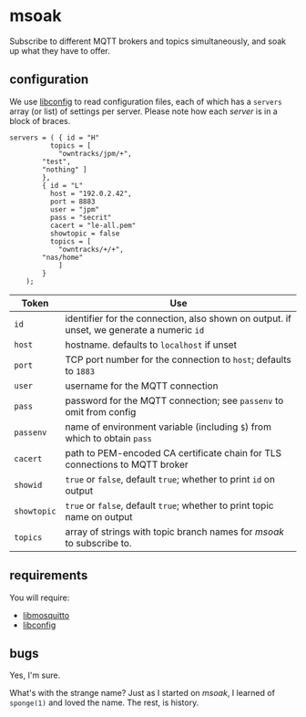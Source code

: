 # msoak

Subscribe to different MQTT brokers and topics simultaneously, and soak up what they have to offer.

## configuration

We use [libconfig](http://www.hyperrealm.com/libconfig/) to read configuration files, each of which has a `servers` array (or list) of settings per server. Please note how each _server_ is in a block of braces.

```
servers = ( { id = "H"
	      topics = [
	     	"owntracks/jpm/+",
		"test",
		"nothing" ]
	    },
	    { id = "L"
	      host = "192.0.2.42",
	      port = 8883
	      user = "jpm"
	      pass = "secrit"
	      cacert = "le-all.pem"
	      showtopic = false
	      topics = [
	     	"owntracks/+/+",
		"nas/home"
	     	]
	    }
	);
```

Token        | Use
------------ | -----------------------------------------------------
`id`         | identifier for the connection, also shown on output. if unset, we generate a numeric `id`
`host`       | hostname. defaults to `localhost` if unset
`port`       | TCP port number for the connection to `host`; defaults to `1883`
`user`	     | username for the MQTT connection
`pass`       | password for the MQTT connection; see `passenv` to omit from config
`passenv`    | name of environment variable (including `$`) from which to obtain `pass`
`cacert`     | path to PEM-encoded CA certificate chain for TLS connections to MQTT broker
`showid`     | `true` or `false`, default `true`; whether to print `id` on output
`showtopic`  | `true` or `false`, default `true`; whether to print topic name on output
`topics`     | array of strings with topic branch names for _msoak_ to subscribe to.

## requirements

You will require:

* [libmosquitto](http://mosquitto.org)
* [libconfig](http://www.hyperrealm.com/libconfig/)

## bugs

Yes, I'm sure.

What's with the strange name? Just as I started on _msoak_, I learned of `sponge(1)` and  loved the name. The rest, is history.
